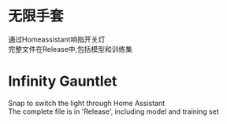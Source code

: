 # 无限手套
通过Homeassistant响指开关灯   
<br>
完整文件在Release中,包括模型和训练集
# Infinity Gauntlet
Snap to switch the light through Home Assistant    
<br>
The complete file is in 'Release', including model and training set
